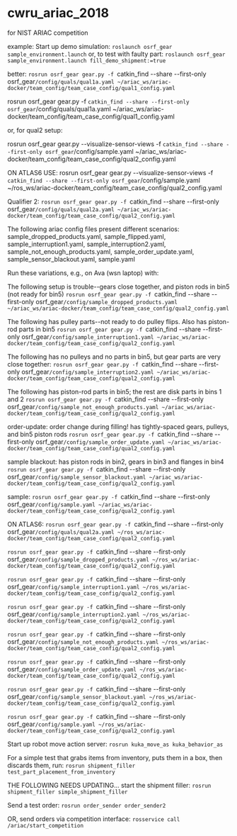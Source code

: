 # cwru_ariac_2018
for NIST ARIAC competition

example:
Start up demo simulation:
`roslaunch osrf_gear sample_environment.launch`
or,  to test with faulty part:
`roslaunch osrf_gear sample_environment.launch fill_demo_shipment:=true`

better:
`rosrun osrf_gear gear.py -f `catkin_find --share --first-only osrf_gear`/config/quals/qual1a.yaml ~/ariac_ws/ariac-docker/team_config/team_case_config/qual1_config.yaml`


rosrun osrf_gear gear.py -f `catkin_find --share --first-only osrf_gear`/config/quals/qual1a.yaml ~/ariac_ws/ariac-docker/team_config/team_case_config/qual1_config.yaml 

or, for qual2 setup:

rosrun osrf_gear gear.py --visualize-sensor-views -f `catkin_find --share --first-only osrf_gear`/config/sample.yaml ~/ariac_ws/ariac-docker/team_config/team_case_config/qual2_config.yaml

ON ATLAS6 USE:
rosrun osrf_gear gear.py --visualize-sensor-views -f `catkin_find --share --first-only osrf_gear`/config/sample.yaml ~/ros_ws/ariac-docker/team_config/team_case_config/qual2_config.yaml

Qualifier 2:
`rosrun osrf_gear gear.py -f `catkin_find --share --first-only osrf_gear`/config/quals/qual2a.yaml ~/ariac_ws/ariac-docker/team_config/team_case_config/qual2_config.yaml`

The following ariac config files present different scenarios:
sample_dropped_products.yaml, sample_flipped.yaml, sample_interruption1.yaml, sample_interruption2.yaml, 
sample_not_enough_products.yaml, sample_order_update.yaml, sample_sensor_blackout.yaml, sample.yaml

Run these variations, e.g., on Ava (wsn laptop) with:

The following setup is trouble--gears close together, and piston rods in bin5 (not ready for bin5)
`rosrun osrf_gear gear.py -f `catkin_find --share --first-only osrf_gear`/config/sample_dropped_products.yaml ~/ariac_ws/ariac-docker/team_config/team_case_config/qual2_config.yaml`

The following has pulley parts--not ready to do pulley flips.  Also has piston-rod parts in bin5
`rosrun osrf_gear gear.py -f `catkin_find --share --first-only osrf_gear`/config/sample_interruption1.yaml ~/ariac_ws/ariac-docker/team_config/team_case_config/qual2_config.yaml`

The following has no pulleys and no parts in bin5, but gear parts are very close together:
`rosrun osrf_gear gear.py -f `catkin_find --share --first-only osrf_gear`/config/sample_interruption2.yaml ~/ariac_ws/ariac-docker/team_config/team_case_config/qual2_config.yaml`

The following has piston-rod parts in bin5; the rest are disk parts in bins 1 and 2
`rosrun osrf_gear gear.py -f `catkin_find --share --first-only osrf_gear`/config/sample_not_enough_products.yaml ~/ariac_ws/ariac-docker/team_config/team_case_config/qual2_config.yaml`

order-update: order change during filling!   has tightly-spaced gears, pulleys, and bin5 piston rods
`rosrun osrf_gear gear.py -f `catkin_find --share --first-only osrf_gear`/config/sample_order_update.yaml ~/ariac_ws/ariac-docker/team_config/team_case_config/qual2_config.yaml`

sample blackout: has piston rods in bin2, gears in bin3 and flanges in bin4
`rosrun osrf_gear gear.py -f `catkin_find --share --first-only osrf_gear`/config/sample_sensor_blackout.yaml ~/ariac_ws/ariac-docker/team_config/team_case_config/qual2_config.yaml`

sample: 
`rosrun osrf_gear gear.py -f `catkin_find --share --first-only osrf_gear`/config/sample.yaml ~/ariac_ws/ariac-docker/team_config/team_case_config/qual2_config.yaml`



ON ATLAS6:
`rosrun osrf_gear gear.py -f `catkin_find --share --first-only osrf_gear`/config/quals/qual2a.yaml ~/ros_ws/ariac-docker/team_config/team_case_config/qual2_config.yaml`

`rosrun osrf_gear gear.py -f `catkin_find --share --first-only osrf_gear`/config/sample_dropped_products.yaml ~/ros_ws/ariac-docker/team_config/team_case_config/qual2_config.yaml`

`rosrun osrf_gear gear.py -f `catkin_find --share --first-only osrf_gear`/config/sample_interruption1.yaml ~/ros_ws/ariac-docker/team_config/team_case_config/qual2_config.yaml`

`rosrun osrf_gear gear.py -f `catkin_find --share --first-only osrf_gear`/config/sample_interruption2.yaml ~/ros_ws/ariac-docker/team_config/team_case_config/qual2_config.yaml`

`rosrun osrf_gear gear.py -f `catkin_find --share --first-only osrf_gear`/config/sample_not_enough_products.yaml ~/ros_ws/ariac-docker/team_config/team_case_config/qual2_config.yaml`

`rosrun osrf_gear gear.py -f `catkin_find --share --first-only osrf_gear`/config/sample_order_update.yaml ~/ros_ws/ariac-docker/team_config/team_case_config/qual2_config.yaml`

`rosrun osrf_gear gear.py -f `catkin_find --share --first-only osrf_gear`/config/sample_sensor_blackout.yaml ~/ros_ws/ariac-docker/team_config/team_case_config/qual2_config.yaml`

`rosrun osrf_gear gear.py -f `catkin_find --share --first-only osrf_gear`/config/sample.yaml ~/ros_ws/ariac-docker/team_config/team_case_config/qual2_config.yaml`


Start up robot move action server:
`rosrun kuka_move_as kuka_behavior_as`

For a simple test that grabs items from inventory, puts them in a box, then discards them, run:
`rosrun shipment_filler test_part_placement_from_inventory`


THE FOLLOWING NEEDS UPDATING...
start the shipment filler:
`rosrun shipment_filler simple_shipment_filler`

Send a test order:
`rosrun order_sender order_sender2`

OR, send orders via competition interface:
`rosservice call /ariac/start_competition`



